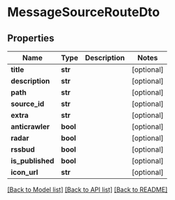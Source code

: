 # MessageSourceRouteDto


## Properties
Name | Type | Description | Notes
------------ | ------------- | ------------- | -------------
**title** | **str** |  | [optional] 
**description** | **str** |  | [optional] 
**path** | **str** |  | [optional] 
**source_id** | **str** |  | [optional] 
**extra** | **str** |  | [optional] 
**anticrawler** | **bool** |  | [optional] 
**radar** | **bool** |  | [optional] 
**rssbud** | **bool** |  | [optional] 
**is_published** | **bool** |  | [optional] 
**icon_url** | **str** |  | [optional] 

[[Back to Model list]](../README.md#documentation-for-models) [[Back to API list]](../README.md#documentation-for-api-endpoints) [[Back to README]](../README.md)


